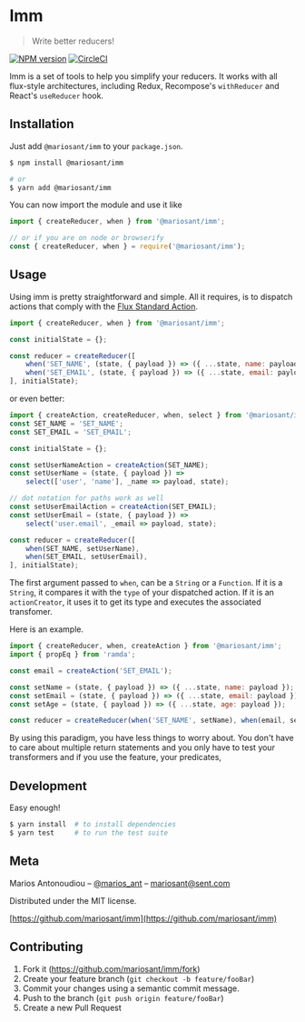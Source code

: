 # Imm

> Write better reducers!

[![NPM version](https://img.shields.io/npm/v/@mariosant/imm.svg)](https://www.npmjs.com/package/@mariosant/imm)
[![CircleCI](https://circleci.com/gh/mariosant/imm/tree/master.svg?style=svg)](https://circleci.com/gh/mariosant/imm/tree/master)

Imm is a set of tools to help you simplify your reducers. It works with all flux-style architectures, including Redux, Recompose's `withReducer` and React's `useReducer` hook.

## Installation

Just add `@mariosant/imm` to your `package.json`.

```bash
$ npm install @mariosant/imm

# or
$ yarn add @mariosant/imm
```

You can now import the module and use it like

```javascript
import { createReducer, when } from '@mariosant/imm';

// or if you are on node or browserify
const { createReducer, when } = require('@mariosant/imm');
```

## Usage

Using imm is pretty straightforward and simple. All it requires, is to dispatch actions that comply with the [Flux Standard Action](https://github.com/redux-utilities/flux-standard-action).

```javascript
import { createReducer, when } from '@mariosant/imm';

const initialState = {};

const reducer = createReducer([
	when('SET_NAME', (state, { payload }) => ({ ...state, name: payload })),
	when('SET_EMAIL', (state, { payload }) => ({ ...state, email: payload })),
], initialState);
```

or even better:

```javascript
import { createAction, createReducer, when, select } from '@mariosant/imm';
const SET_NAME = 'SET_NAME';
const SET_EMAIL = 'SET_EMAIL';

const initialState = {};

const setUserNameAction = createAction(SET_NAME);
const setUserName = (state, { payload }) =>
	select(['user', 'name'], _name => payload, state);

// dot notation for paths work as well
const setUserEmailAction = createAction(SET_EMAIL);
const setUserEmail = (state, { payload }) =>
	select('user.email', _email => payload, state);

const reducer = createReducer([
	when(SET_NAME, setUserName),
	when(SET_EMAIL, setUserEmail),
], initialState);
```

The first argument passed to `when`, can be a `String` or a `Function`. If it is a `String`, it compares it with the `type` of your dispatched action. If it is an `actionCreator`, it uses it to get its type and executes the associated transfomer.

Here is an example.

```javascript
import { createReducer, when, createAction } from '@mariosant/imm';
import { propEq } from 'ramda';

const email = createAction('SET_EMAIL');

const setName = (state, { payload }) => ({ ...state, name: payload });
const setEmail = (state, { payload }) => ({ ...state, email: payload });
const setAge = (state, { payload }) => ({ ...state, age: payload });

const reducer = createReducer(when('SET_NAME', setName), when(email, setEmail));
```

By using this paradigm, you have less things to worry about. You don't have to care about multiple return statements and you only have to test your transformers and if you use the feature, your predicates,

## Development

Easy enough!

```bash
$ yarn install  # to install dependencies
$ yarn test     # to run the test suite
```

## Meta

Marios Antonoudiou – [@marios_ant](https://twitter.com/marios_ant) – mariosant@sent.com

Distributed under the MIT license.

[https://github.com/mariosant/imm](https://github.com/mariosant/imm)

## Contributing

1. Fork it (<https://github.com/mariosant/imm/fork>)
2. Create your feature branch (`git checkout -b feature/fooBar`)
3. Commit your changes using a semantic commit message.
4. Push to the branch (`git push origin feature/fooBar`)
5. Create a new Pull Request
